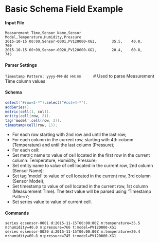 # Basic Schema Field Example

#### Input File

```csv
Measurement Time,Sensor Name,Sensor Model,Temperature,Humidity,Pressure
2015-10-15 00:00,Sensor-0001,PV120000-XG1,       35.5,    40.0,     760
2015-10-15 00:00,Sensor-0020,PV120000-XG1,       20.4,    60.8,     745
```

#### Parser Settings

`Timestamp Pattern: yyyy-MM-dd HH:mm`          # Used to parse Measurement Time column values

#### Schema

```java
select("#row=2-*").select("#col=4-*").
addSeries().
metric(cell(1, col)).
entity(cell(row, 2)).
tag('model',cell(row, 3)).
timestamp(cell(row, 1));
```


- For each row starting with 2nd row and until the last row;
- For each column in the current row, starting with 4th column (Temperature) and until the last column (Pressure);
- For each cell:
- Set metric name to value of cell located in the first row in the current column: Temperature, Humidity, Pressure;
- Set entity name to value of cell located in the current row, 2nd column (Sensor Name);
- Set tag ‘model’ to value of cell located in the current row, 3rd column (Sensor Model);
- Set timestamp to value of cell located in the current row, 1st column (Measurement Time). The text value will be parsed using ‘Timestamp Pattern’;
- Set series value to value of current cell.


#### Commands

```ls
series e:sensor-0001 d:2015-11-15T00:00:00Z m:temperature=35.5 m:humidity=40.0 m:pressure=760 t:model=PV120000-XG1
series e:sensor-0020 d:2015-11-15T00:00:00Z m:temperature=20.4 m:humidity=60.8 m:pressure=745 t:model=PV120000-XG1
```

